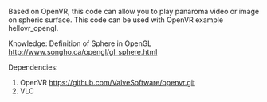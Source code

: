 Based on OpenVR, this code can allow you to play panaroma video or image on spheric surface. 
This code can be used with OpenVR example hellovr_opengl.

Knowledge:
Definition of Sphere in OpenGL
http://www.songho.ca/opengl/gl_sphere.html

Dependencies:
1. OpenVR https://github.com/ValveSoftware/openvr.git
2. VLC
